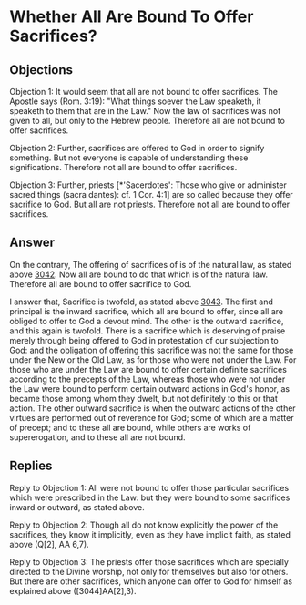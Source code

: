 # Whether All Are Bound To Offer Sacrifices?

## Objections

Objection 1: It would seem that all are not bound to offer sacrifices. The Apostle says (Rom. 3:19): "What things soever the Law speaketh, it speaketh to them that are in the Law." Now the law of sacrifices was not given to all, but only to the Hebrew people. Therefore all are not bound to offer sacrifices.

Objection 2: Further, sacrifices are offered to God in order to signify something. But not everyone is capable of understanding these significations. Therefore not all are bound to offer sacrifices.

Objection 3: Further, priests [*'Sacerdotes': Those who give or administer sacred things (sacra dantes): cf. 1 Cor. 4:1] are so called because they offer sacrifice to God. But all are not priests. Therefore not all are bound to offer sacrifices.

## Answer

On the contrary, The offering of sacrifices of is of the natural law, as stated above [3042](A[1]). Now all are bound to do that which is of the natural law. Therefore all are bound to offer sacrifice to God.

I answer that, Sacrifice is twofold, as stated above [3043](A[2]). The first and principal is the inward sacrifice, which all are bound to offer, since all are obliged to offer to God a devout mind. The other is the outward sacrifice, and this again is twofold. There is a sacrifice which is deserving of praise merely through being offered to God in protestation of our subjection to God: and the obligation of offering this sacrifice was not the same for those under the New or the Old Law, as for those who were not under the Law. For those who are under the Law are bound to offer certain definite sacrifices according to the precepts of the Law, whereas those who were not under the Law were bound to perform certain outward actions in God's honor, as became those among whom they dwelt, but not definitely to this or that action. The other outward sacrifice is when the outward actions of the other virtues are performed out of reverence for God; some of which are a matter of precept; and to these all are bound, while others are works of supererogation, and to these all are not bound.

## Replies

Reply to Objection 1: All were not bound to offer those particular sacrifices which were prescribed in the Law: but they were bound to some sacrifices inward or outward, as stated above.

Reply to Objection 2: Though all do not know explicitly the power of the sacrifices, they know it implicitly, even as they have implicit faith, as stated above (Q[2], AA 6,7).

Reply to Objection 3: The priests offer those sacrifices which are specially directed to the Divine worship, not only for themselves but also for others. But there are other sacrifices, which anyone can offer to God for himself as explained above ([3044]AA[2],3).